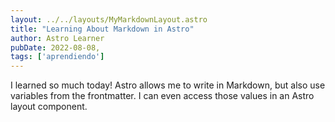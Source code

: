 ```yaml
---
layout: ../../layouts/MyMarkdownLayout.astro
title: "Learning About Markdown in Astro"
author: Astro Learner
pubDate: 2022-08-08,
tags: ['aprendiendo']
---
```

I learned so much today! Astro allows me to write in Markdown, but also use variables from the frontmatter. I can even access those values in an Astro layout component.
